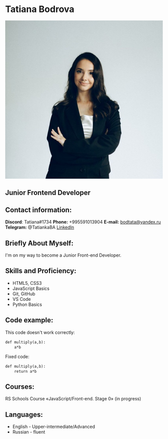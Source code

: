 # Tatiana Bodrova

![That's a picture of me](photo.jpg)

## Junior Frontend Developer

## Contact information:

**Discord**: Tatiana#1734
**Phone:** +995591013904
**E-mail:** bodtata@yandex.ru
**Telegram:** @TatiankaBA
[LinkedIn](https://www.linkedin.com/in/tatiana-bodrova-b18b3b102/)

## Briefly About Myself:

I'm on my way to become a Junior Front-end Developer.

## Skills and Proficiency:
- HTML5, CSS3
- JavaScript Basics
- Git, GitHub
- VS Code
- Python Basics

## Code example:

This code doesn't work correctly:
```
def multiply(a,b):
	a*b
```

Fixed code: 

```
def multiply(a,b):
	return a*b
```


## Courses:

RS Schools Course «JavaScript/Front-end. Stage 0» (in progress)

## Languages:

- English - Upper-intermediate/Advanced
- Russian - fluent
